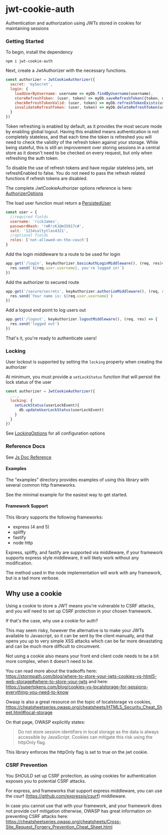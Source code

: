 # jwt-cookie-auth
Authentication and authorization using JWTs stored in cookies for maintaining sessions

### Getting Started
To begin, install the dependency
```shell
npm i jwt-cookie-auth
```

Next, create a JwtAuthorizer with the necessary functions.

```javascript
const authorizer = JwtCookieAuthorizer({
  secret: 'mySecret',
  login: {
    loadUserByUsername: username => myDb.findByUsername(username),
    storeRefreshToken: (user, token) => myDb.saveRefreshToken({token, user}),
    checkRefreshTokenValid: (user, token) => myDb.refreshTokenExists(user.username, token),
    invalidateRefreshToken: (user, token) => myDb.deleteRefreshToken(user.username, token)
  }
})
```
Token refreshing is enabled by default, as it provides the most secure mode by enabling global logout.
Having this enabled means authentication is not completely stateless, and that each time the token is refreshed you
will need to check the validity of the refresh token against your storage. While being stateful, this is still
an improvement over storing sessions in a central store as it doesn't need to be checked on every request, but only
when refreshing the auth token.

To disable the use of refresh tokens and have regular stateless jwts, set refreshEnabled to false. You do not need
to pass the refresh related functions if refresh tokens are disabled. 

The complete JwtCookieAuthorizer options reference is here: [AuthorizerOptions](./docs/interfaces/AuthorizerOptions.md)

The load user function must return a [PersistedUser](./docs/classes/PersistedUser.md) 
```javascript
const user = {
  //required fields
  username: 'rickJames',
  passwordHash: '!mR!cKJ@m35817c#',
  salt: '1234saltytlas4321',
  //optional fields
  roles: ['not-allowed-on-the-couch']
}
```

Add the login middleware to a route to be used for login
```javascript
app.get('/login', keyAuthorizer.basicAuthLoginMiddleware(), (req, res)=>{
  res.send(`${req.user.username}, you're logged in!`)
})
```

Add the authorizer to secured route
```javascript
app.get('/secure/secrets', keyAuthorizer.authorizeMiddleware(), (req, res) => {
  res.send(`Your name is: ${req.user.username}`)
})
```

Add a logout end point to log users out
```javascript
app.get('/logout', keyAuthorizer.logoutMiddleware(), (req, res) => {
  res.send('logged out')
})
```

That's it, you're ready to authenticate users!

### Locking
User lockout is supported by setting the `locking` property when creating the authorizer

At minimum, you must provide a `setLockStatus` function that will persist the lock status of the user
```javascript
const authorizer = JwtCookieAuthorizer({
  ...,
  locking: {
    setLockStatus(userLockEvent){
      db.updateUserLockStatus(userLockEvent)
    }
  }
})
```

See [LockingOptions](./docs/interfaces/LockingOptions.md) for all configuration options

### Reference Docs
See [Js Doc Reference](./docs/modules.md)

#### Examples
The "examples" directory provides examples of using this library with several common http frameworks.

See the minimal example for the easiest way to get started.

#### Framework Support
This library supports the following frameworks:
- express (4 and 5)
- spliffy
- fastify
- node http

Express, spliffy, and fastify are supported via middleware, if your framework supports express style middleware,
it will likely work without any modification.

The method used in the node implementation will work with any framework, but is a tad more verbose.

## Why use a cookie
Using a cookie to store a JWT means you're vulnerable to CSRF attacks, and you _will_ need to set up CSRF protection in your chosen framework.

If that's the case, why use a cookie for auth?

This may seem risky, however the alternative is to make your JWTs available to Javascript, so it can be sent by the client manually,
and that opens you up to very simple XSS attacks which can be far more devastating and can be much more difficult to circumvent.

Not using a cookie also means your front end client code needs to be a bit more complex, when it doesn't need to be.

You can read more about the tradeoffs here: https://stormpath.com/blog/where-to-store-your-jwts-cookies-vs-html5-web-storage#where-to-store-your-jwts
and here: https://supertokens.com/blog/cookies-vs-localstorage-for-sessions-everything-you-need-to-know

Owasp is also a great resource on the topic of localstorage vs cookies, https://cheatsheetseries.owasp.org/cheatsheets/HTML5_Security_Cheat_Sheet.html#local-storage

On that page, OWASP explicitly states:
>Do not store session identifiers in local storage as the data is always accessible by JavaScript. Cookies can mitigate this risk using the httpOnly flag.

This library enforces the httpOnly flag is set to true on the jwt cookie.

### CSRF Prevention
You _SHOULD_ set up CSRF protection, as using cookies for authentication exposes you to potential CSRF attacks.

For express, and frameworks that support express middleware, you can use the csurf (https://github.com/expressjs/csurf) middleware.

In case you cannot use that with your framework, and your framework does not provide csrf mitigation otherwise, OWASP has great information on preventing CSRF attacks here: https://cheatsheetseries.owasp.org/cheatsheets/Cross-Site_Request_Forgery_Prevention_Cheat_Sheet.html

